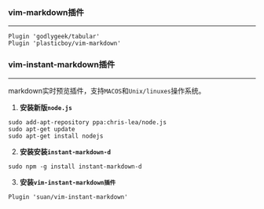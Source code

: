 ### vim-markdown插件
---

```
Plugin 'godlygeek/tabular'
Plugin 'plasticboy/vim-markdown'
```

### vim-instant-markdown插件
---

markdown实时预览插件，支持`MACOS`和`Unix/linuxes`操作系统。

1. **安装新版`node.js`**

```
sudo add-apt-repository ppa:chris-lea/node.js
sudo apt-get update
sudo apt-get install nodejs
```

2. **安装安装`instant-markdown-d`**

```
sudo npm -g install instant-markdown-d
```

3. **安装`vim-instant-markdown插件`**

```
Plugin 'suan/vim-instant-markdown'
```
